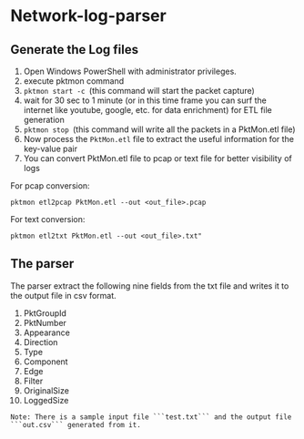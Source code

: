 # Network-log-parser
## Generate the Log files
1. Open Windows PowerShell with administrator privileges.
2. execute pktmon command
3. ```pktmon start -c ```(this command will start the packet capture)
4. wait for 30 sec to 1 minute (or in this time frame you can surf the internet like youtube, google, etc. for data enrichment) for ETL file generation
5. ```pktmon stop ```(this command will write all the packets in a PktMon.etl file)
6. Now process the ```PktMon.etl``` file to extract the useful information for the key-value pair
7. You can convert PktMon.etl file to pcap or text file for better visibility of logs

For pcap conversion:  
```
pktmon etl2pcap PktMon.etl --out <out_file>.pcap  
```
For text conversion:   
```
pktmon etl2txt PktMon.etl --out <out_file>.txt"
```

## The parser
The parser extract the following nine fields from the txt file and writes it to the output file in csv format.
1. PktGroupId
2. PktNumber
3. Appearance
4. Direction
5. Type
6. Component
7. Edge
8. Filter
9. OriginalSize
10. LoggedSize

```
Note: There is a sample input file ```test.txt``` and the output file ```out.csv``` generated from it.
